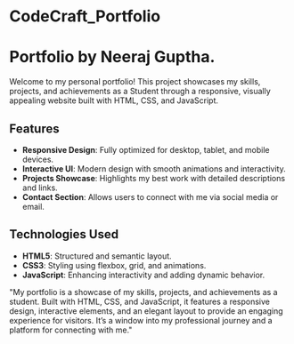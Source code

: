 # CodeCraft_Portfolio

# Portfolio by  Neeraj Guptha.
Welcome to my personal portfolio! This project showcases my skills, projects, and achievements as a Student through a responsive, visually appealing website built with HTML, CSS, and JavaScript.

## Features
- **Responsive Design**: Fully optimized for desktop, tablet, and mobile devices.
- **Interactive UI**: Modern design with smooth animations and interactivity.
- **Projects Showcase**: Highlights my best work with detailed descriptions and links.
- **Contact Section**: Allows users to connect with me via social media or email.

## Technologies Used
- **HTML5**: Structured and semantic layout.
- **CSS3**: Styling using flexbox, grid, and animations.
- **JavaScript**: Enhancing interactivity and adding dynamic behavior.

"My portfolio is a showcase of my skills, projects, and achievements as a student. Built with HTML, CSS, and JavaScript, it features a responsive design, interactive elements, and an elegant layout to provide an engaging experience for visitors. It’s a window into my professional journey and a platform for connecting with me."
